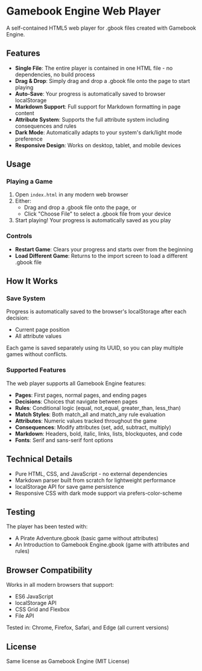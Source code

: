 # Gamebook Engine Web Player

A self-contained HTML5 web player for .gbook files created with Gamebook Engine.

## Features

- **Single File**: The entire player is contained in one HTML file - no dependencies, no build process
- **Drag & Drop**: Simply drag and drop a .gbook file onto the page to start playing
- **Auto-Save**: Your progress is automatically saved to browser localStorage
- **Markdown Support**: Full support for Markdown formatting in page content
- **Attribute System**: Supports the full attribute system including consequences and rules
- **Dark Mode**: Automatically adapts to your system's dark/light mode preference
- **Responsive Design**: Works on desktop, tablet, and mobile devices

## Usage

### Playing a Game

1. Open `index.html` in any modern web browser
2. Either:
   - Drag and drop a .gbook file onto the page, or
   - Click "Choose File" to select a .gbook file from your device
3. Start playing! Your progress is automatically saved as you play

### Controls

- **Restart Game**: Clears your progress and starts over from the beginning
- **Load Different Game**: Returns to the import screen to load a different .gbook file

## How It Works

### Save System

Progress is automatically saved to the browser's localStorage after each decision:
- Current page position
- All attribute values

Each game is saved separately using its UUID, so you can play multiple games without conflicts.

### Supported Features

The web player supports all Gamebook Engine features:

- **Pages**: First pages, normal pages, and ending pages
- **Decisions**: Choices that navigate between pages
- **Rules**: Conditional logic (equal, not_equal, greater_than, less_than)
- **Match Styles**: Both match_all and match_any rule evaluation
- **Attributes**: Numeric values tracked throughout the game
- **Consequences**: Modify attributes (set, add, subtract, multiply)
- **Markdown**: Headers, bold, italic, links, lists, blockquotes, and code
- **Fonts**: Serif and sans-serif font options

## Technical Details

- Pure HTML, CSS, and JavaScript - no external dependencies
- Markdown parser built from scratch for lightweight performance
- localStorage API for save game persistence
- Responsive CSS with dark mode support via prefers-color-scheme

## Testing

The player has been tested with:
- A Pirate Adventure.gbook (basic game without attributes)
- An Introduction to Gamebook Engine.gbook (game with attributes and rules)

## Browser Compatibility

Works in all modern browsers that support:
- ES6 JavaScript
- localStorage API
- CSS Grid and Flexbox
- File API

Tested in: Chrome, Firefox, Safari, and Edge (all current versions)

## License

Same license as Gamebook Engine (MIT License)